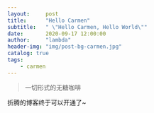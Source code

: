 ```yaml
---
layout:     post
title:      "Hello Carmen"
subtitle:   " \"Hello Carmen, Hello World\""
date:       2020-09-17 12:00:00
author:     "lambda"
header-img: "img/post-bg-carmen.jpg"
catalog: true
tags:
    - carmen
---
```


> 一切形式的无糖咖啡

折腾的博客终于可以开通了~
